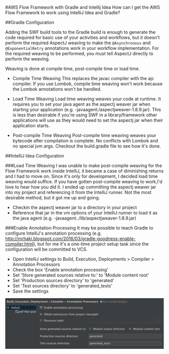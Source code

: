 #AWS Flow Framework with Gradle and Intellij Idea
How can I get the AWS Flow Framework to work using IntelliJ Idea and Gradle?


##Gradle Configuration

Adding the SWF build tools to the Gradle build is enough to generate the code required for basic use of your activities and workflows, but it doesn't perform the required AspectJ weaving to make the ```@Asynchronous``` and ```@ExponentialRetry``` annotations work in your workflow implementation.  For the required weaving to be performed, you must tell AspectJ directly to perform the weaving.

Weaving is done at compile time, post-compile time or load time.
 * Compile Time Weaving
    This replaces the javac compiler with the ajc compiler.  If you use Lombok, compile time weaving won't work because the Lombok annotations won't be handled.

 * Load Time Weaving 
    Load time weaving weaves your code at runtime. It requires you to set your java agent as the aspectj weaver jar when starting your application (e.g. -javaagent:<path>/aspectjweaver-1.8.9.jar). This is less than desirable if you're using SWF in a library/framework other applications will use as they would need to set the aspectj jar when their application starts.
    
 * Post-compile Time Weaving
    Post-compile time weaving weaves your bytecode after compilation is complete. No conflicts with Lombok and no special jvm args. Checkout the build.gradle file to see how it's done.
    
##IntelliJ Idea Configuration

###Load Time Weaving
I was unable to make post-compile weaving for the Flow Framework work inside IntelliJ, it became a case of diminishing returns and I had to move on. Since it's only for development, I decided load time weaving would suffice.  If you have gotten post-compile weaving to work,I'd love to hear how you did it.  I ended up committing the aspectj weaver jar into my project and referencing it from the IntelliJ runner. Not the most desirable method, but it got me up and going.

 * Checkin the aspectj weaver jar to a directory in your project
 * Reference that jar in the vm options of your IntelliJ runner to load it as the java agent (e.g. -javaagent:./lib/aspectjweaver-1.8.9.jar)

###Enable Annotation Processing
It may be possible to teach Gradle to configure IntelliJ's annotation processing (e.g. http://mrhaki.blogspot.com/2016/03/gradle-goodness-enable-compiler.html), but for me it's a one-time project setup task since the configuration will be committed to VCS.

* Open IntelliJ settings to Build, Execution, Deployments > Compiler > Annotation Processors
* Check the box 'Enable annotation processing'
* Set 'Store generated sources relative to:' to 'Module content root'
* Set 'Production sources directory' to 'generated'
* Set 'Test sources directory' to 'generated_tests'
* Save the settings

![alt text](IntelliJAnnotationProcessing.png)



